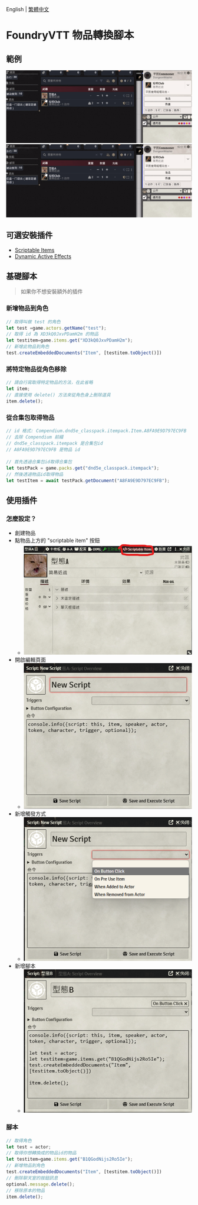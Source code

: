 English | [繁體中文](README_TCH.md)

# FoundryVTT 物品轉換腳本

## 範例

![example](img/example.gif)
![exmple2](img/example2.gif)

## 可選安裝插件

* [Scriptable Items](https://foundryvtt.com/packages/scriptable-items)
* [Dynamic Active Effects](https://foundryvtt.com/packages/dae)

## 基礎腳本

> 如果你不想安裝額外的插件

### 新增物品到角色

```js
// 取得叫做 test 的角色
let test =game.actors.getName("test");
// 取得 id 為 XD3kQ0JxvPDamH2m 的物品
let testitem=game.items.get("XD3kQ0JxvPDamH2m");
// 新增此物品到角色
test.createEmbeddedDocuments("Item", [testitem.toObject()])
```

### 將特定物品從角色移除

```js
// 請自行寫取得特定物品的方法，在此省略
let item;
// 直接使用 delete() 方法來從角色身上刪除道具
item.delete();
```

### 從合集包取得物品
```js
// id 格式: Compendium.dnd5e_classpack.itempack.Item.A8FA9E9D797EC9FB
// 去除 Compendium 前綴
// dnd5e_classpack.itempack 是合集包id
// A8FA9E9D797EC9FB 是物品 id

// 首先透過合集包id取得合集包
let testPack = game.packs.get("dnd5e_classpack.itempack");
// 然後透過物品id取得物品
let testItem = await testPack.getDocument("A8FA9E9D797EC9FB");
```

## 使用插件
### 怎麼設定？

* 創建物品
* 點物品上方的 "scriptable item" 按鈕
  * ![script_item](img/script_item.png)
* 開啟編輯頁面
  * ![edit](img/edit.png)
* 新增觸發方式
  * ![button](img/button.png)
* 新增腳本
  * ![add_script](img/add_script.png)

### 腳本

```js
// 取得角色
let test = actor;
// 取得你想轉換成的物品id的物品
let testitem=game.items.get("B1QGodNijs2Ro5Ie");
// 新增物品到角色
test.createEmbeddedDocuments("Item", [testitem.toObject()])
// 刪除聊天室的按鈕訊息
optional.message.delete();
// 移除原本的物品
item.delete();
```

